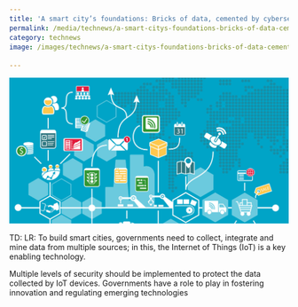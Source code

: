 ```yaml
---
title: 'A smart city’s foundations: Bricks of data, cemented by cybersecurity and trust'
permalink: /media/technews/a-smart-citys-foundations-bricks-of-data-cemented-by-cybersecurity-and-trust
category: technews
image: /images/technews/a-smart-citys-foundations-bricks-of-data-cemented-by-cybersecurity-and-trust-part-1.png

---
```



![A smart city’s foundations: Bricks of data, cemented by cybersecurity and trust](/images/technews/a-smart-citys-foundations-bricks-of-data-cemented-by-cybersecurity-and-trust-part-1.png)

TD: LR: To build smart cities, governments need to collect, integrate and mine data from multiple sources; in this, the Internet of Things (IoT) is a key enabling technology. 

Multiple levels of security should be implemented to protect the data collected by IoT devices. Governments have a role to play in fostering innovation and regulating emerging technologies

